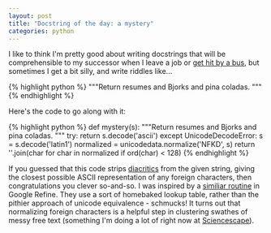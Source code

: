 ```yaml
---
layout: post
title: "Docstring of the day: a mystery"
categories: python
---
```


I like to think I'm pretty good about writing docstrings that will be comprehensible to my successor when I leave a job or [get hit by a bus](http://en.wikipedia.org/wiki/Bus_factor), but sometimes I get a bit silly, and write riddles like...

{% highlight python %}
	"""Return resumes and Bjorks and pina coladas.
	"""
{% endhighlight %}

Here's the code to go along with it:

{% highlight python %}
	def mystery(s):
	    """Return resumes and Bjorks and pina coladas.
	    """
	    try:
	        return s.decode('ascii')
	    except UnicodeDecodeError:
	        s = s.decode('latin1')
	        normalized = unicodedata.normalize('NFKD', s)
	        return ''.join(char for char in normalized if ord(char) < 128)
{% endhighlight %}

If you guessed that this code strips [diacritics](http://en.wikipedia.org/wiki/Diacritic) from the given string, giving the closest possible ASCII representation of any foreign characters, then congratulations you clever so-and-so. I was inspired by a [similiar routine](https://code.google.com/p/google-refine/source/browse/trunk/main/src/com/google/refine/clustering/binning/FingerprintKeyer.java) in Google Refine. They use a sort of homebaked lookup table, rather than the pithier approach of unicode equivalence - schmucks! It turns out that normalizing foreign characters is a helpful step in clustering swathes of messy free text (something I'm doing a lot of right now at [Sciencescape](http://sciencescape.org/)).
